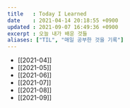 ```yaml
---
title   : Today I Learned
date    : 2021-04-14 20:18:55 +0900
updated : 2021-09-07 16:49:36 +0900
excerpt : 오늘 내가 배운 것들
aliases: ["TIL", "매일 공부한 것을 기록"]
---
```

 
- [[2021-04]]
- [[2021-05]]
- [[2021-06]]
- [[2021-07]]
- [[2021-08]]
- [[2021-09]]
